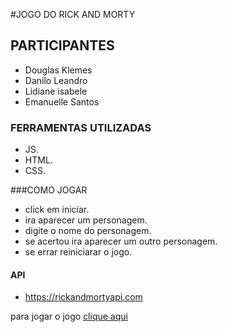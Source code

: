 #JOGO DO RICK AND MORTY

## PARTICIPANTES

- Douglas Klemes
- Danilo Leandro
- Lidiane isabele
- Emanuelle Santos

### FERRAMENTAS UTILIZADAS

- JS.
- HTML.
- CSS.


###COMO JOGAR

- click em iniciar.
- ira aparecer um personagem.
- digite o nome do personagem.
- se acertou ira aparecer um outro personagem.
- se errar reiniciarar o jogo.

#### API

- https://rickandmortyapi.com

para jogar o jogo [clique aqui](https://danilowoens.github.io/601-rickandmorty/.)